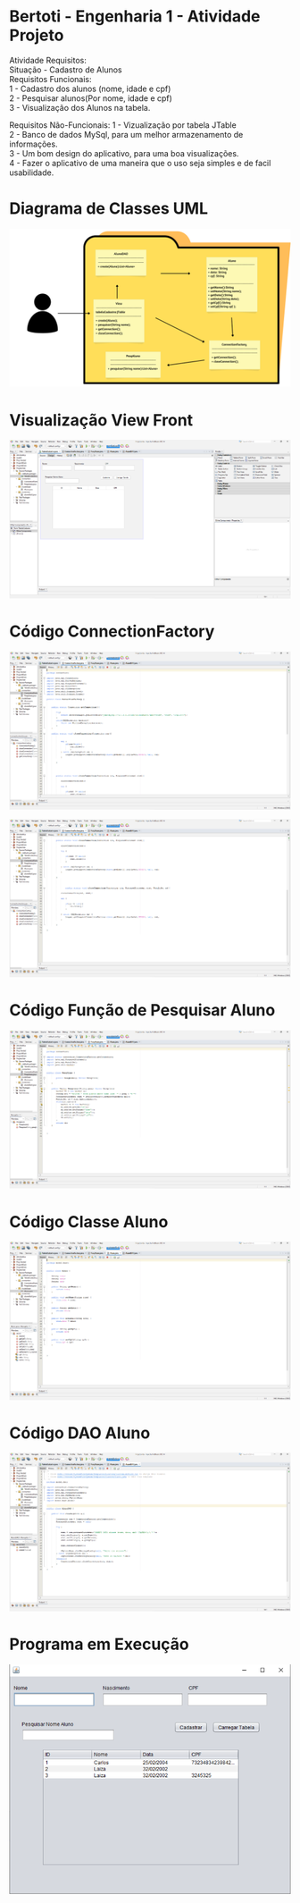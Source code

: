 # Bertoti - Engenharia 1 - Atividade Projeto



Atividade Requisitos:</br>
Situação - Cadastro de Alunos</br>
Requisitos Funcionais:</br>
1 - Cadastro dos alunos (nome, idade e cpf)</br>
2 - Pesquisar alunos(Por nome, idade e cpf)</br>
3 - Visualização dos Alunos na tabela.



Requisitos Não-Funcionais:
1 - Vizualização por tabela JTable</br>
2 - Banco de dados MySql, para um melhor armazenamento de informações.</br>
3 - Um bom design do aplicativo, para uma boa visualizações.</br>
4 - Fazer o aplicativo de uma maneira que o uso seja simples e de facil usabilidade.</br>

# Diagrama de Classes UML #

![Diagrama de Classes](https://github.com/CarlosKB/bertoti/blob/main/Engenharia%201/Atividade%20Projeto/DiagramaClassesAluno.png)


# Visualização View Front #
![Diagrama de Classes](https://github.com/CarlosKB/bertoti/blob/main/Engenharia%201/Atividade%20Projeto/View%20Front.png)



# Código ConnectionFactory #

![Diagrama de Classes](https://github.com/CarlosKB/bertoti/blob/main/Engenharia%201/Atividade%20Projeto/Conecction%20Code%201.png)

![Diagrama de Classes](https://github.com/CarlosKB/bertoti/blob/main/Engenharia%201/Atividade%20Projeto/Connection%20Code%202.png)

# Código Função de Pesquisar Aluno #

![Diagrama de Classes](https://github.com/CarlosKB/bertoti/blob/main/Engenharia%201/Atividade%20Projeto/Code%20PesqAluno.png)

# Código Classe Aluno #

![Diagrama de Classes](https://github.com/CarlosKB/bertoti/blob/main/Engenharia%201/Atividade%20Projeto/model.bean%20Aluno.png)

# Código DAO Aluno #

![Diagrama de Classes](https://github.com/CarlosKB/bertoti/blob/main/Engenharia%201/Atividade%20Projeto/model.dao%20AlunoDAO.png)

# Programa em Execução #

![Diagrama de Classes](https://github.com/CarlosKB/bertoti/blob/main/Engenharia%201/Atividade%20Projeto/Programa%20em%20Execu%C3%A7%C3%A3o.png)



